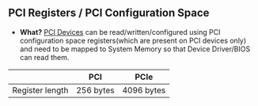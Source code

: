 ## PCI Registers / PCI Configuration Space
- **What?** [PCI Devices](../PCI_Device) can be read/written/configured using PCI configuration space registers(which are present on PCI devices only) and need to be mapped to System Memory so that Device Driver/BIOS can read them.

| | PCI | PCIe |
| --- | --- | --- |
| Register length | 256 bytes | 4096 bytes |
